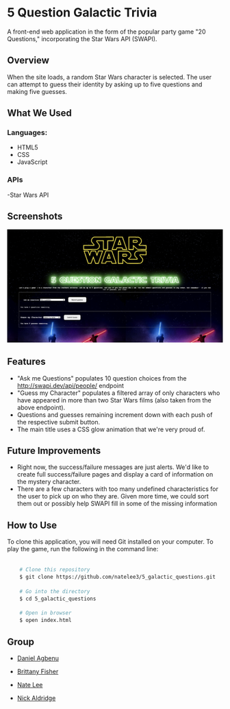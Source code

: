 # 5 Question Galactic Trivia
A front-end web application in the form of the popular party game "20 Questions," incorporating the Star Wars API (SWAPI).

## Overview
When the site loads, a random Star Wars character is selected. The user can attempt to guess their identity by asking up to five questions and making five guesses.

## What We Used
### Languages:
- HTML5
- CSS
- JavaScript

### APIs
-Star Wars API
 
## Screenshots
![5 Question Galatic Trivia Screenshot](https://github.com/natelee3/5_Galactic_Questions/blob/js/images/screenshot.png)

## Features
- "Ask me Questions" populates 10 question choices from the http://swapi.dev/api/people/ endpoint
- "Guess my Character" populates a filtered array of only characters who have appeared in more than two Star Wars films (also taken from the above endpoint).
- Questions and guesses remaining increment down with each push of the respective submit button.
- The main title uses a CSS glow animation that we're very proud of.

## Future Improvements
- Right now, the success/failure messages are just alerts. We'd like to create full success/failure pages and display a card of information on the mystery character.
- There are a few characters with too many undefined characteristics for the user to pick up on who they are. Given more time, we could sort them out or possibly help SWAPI fill in some of the missing information

## How to Use
To clone this application, you will need Git installed on your computer. To play the game, run the following in the command line:

```bash

    # Clone this repository
    $ git clone https://github.com/natelee3/5_galactic_questions.git

    # Go into the directory
    $ cd 5_galactic_questions

    # Open in browser
    $ open index.html

```

## Group

- <a href="https://github.com/Dannyagg">Daniel Agbenu</a>

- <a href="https://github.com/brittany-fisher21">Brittany Fisher</a>

- <a href="https://github.com/natelee3">Nate Lee</a>

- <a href="https://github.com/naldridge">Nick Aldridge</a>